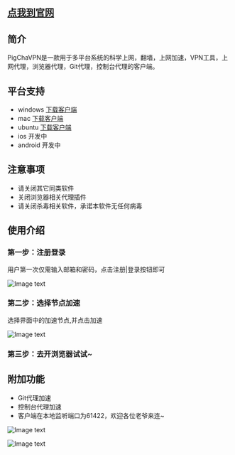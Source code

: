 ## [点我到官网](co2fun.com)


## 简介
PigChaVPN是一款用于多平台系统的科学上网，翻墙，上网加速，VPN工具，上网代理，浏览器代理，Git代理，控制台代理的客户端。
## 平台支持
- windows [下载客户端](http://co2fun.com:6789/PigChaVPN/windows/PigChaClient.exe)
- mac [下载客户端](http://co2fun.com:6789/PigChaVPN/mac/PigChaClient.dmg)
- ubuntu [下载客户端](http://co2fun.com:6789/PigChaVPN/ubuntu/PigChaClient.zip)
- ios 开发中
- android 开发中

## 注意事项
- 请关闭其它同类软件
- 关闭浏览器相关代理插件
- 请关闭杀毒相关软件，承诺本软件无任何病毒

## 使用介绍
### 第一步：注册登录
用户第一次仅需输入邮箱和密码，点击注册|登录按钮即可

![Image text](http://co2fun.com:6789/PigChaVPN/misc/pic2.png)

### 第二步：选择节点加速
选择界面中的加速节点,并点击加速

![Image text](http://co2fun.com:6789/PigChaVPN/misc/pic3.png)

### 第三步：去开浏览器试试~
## 附加功能
- Git代理加速
- 控制台代理加速
- 客户端在本地监听端口为61422，欢迎各位老爷来连~

![Image text](http://co2fun.com:6789/PigChaVPN/misc/pic1.png)

![Image text](http://co2fun.com:6789/PigChaVPN/misc/pic0.png)